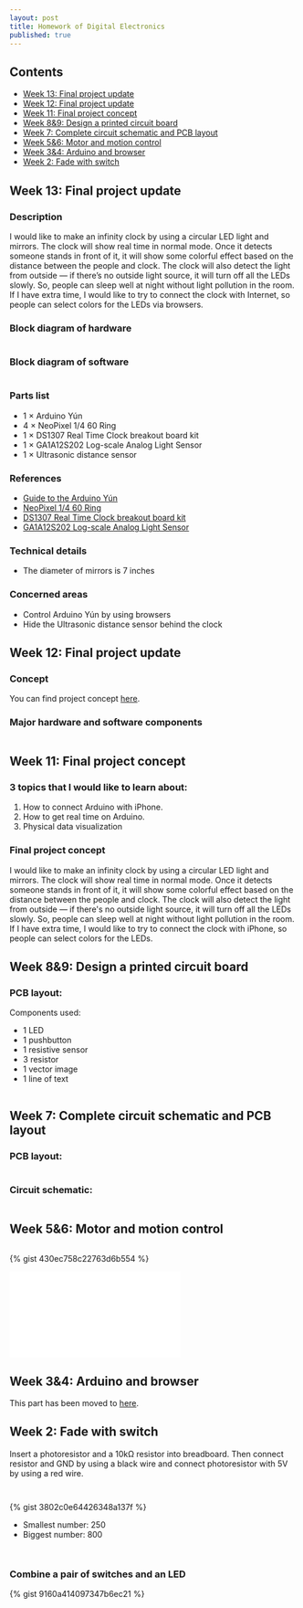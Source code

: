 ```yaml
---
layout: post
title: Homework of Digital Electronics
published: true
---
```


## Contents

* [Week 13: Final project update](#week-13-final-project-update)
* [Week 12: Final project update](#week-12-final-project-update)
* [Week 11: Final project concept](#week-11-final-project-concept)
* [Week 8&amp;9: Design a printed circuit board](#week-8amp9-design-a-printed-circuit-board)
* [Week 7: Complete circuit schematic and PCB layout](#week-7-complete-circuit-schematic-and-pcb-layout)
* [Week 5&amp;6: Motor and motion control](#week-5amp6-motor-and-motion-control)
* [Week 3&amp;4: Arduino and browser](#week-3amp4-arduino-and-browser)
* [Week 2: Fade with switch](#week-2-fade-with-switch)

## Week 13: Final project update

### Description

I would like to make an infinity clock by using a circular LED light and mirrors. The clock will show real time in normal mode. Once it detects someone stands in front of it, it will show some colorful effect based on the distance between the people and clock. The clock will also detect the light from outside — if there’s no outside light source, it will turn off all the LEDs slowly. So, people can sleep well at night without light pollution in the room. If I have extra time, I would like to try to connect the clock with Internet, so people can select colors for the LEDs via browsers.

### Block diagram of hardware
<p><img src="/images/compressed/blog/2015-2-4/12.jpg" title=""></p>

### Block diagram of software
<p><img src="/images/compressed/blog/2015-2-4/13.png" title=""></p>

### Parts list

* 1 × Arduino Yún
* 4 × NeoPixel 1/4 60 Ring
* 1 × DS1307 Real Time Clock breakout board kit
* 1 × GA1A12S202 Log-scale Analog Light Sensor
* 1 × Ultrasonic distance sensor

### References

* [Guide to the Arduino Yún](http://arduino.cc/en/Guide/ArduinoYun)
* [NeoPixel 1/4 60 Ring](https://www.adafruit.com/products/1768)
* [DS1307 Real Time Clock breakout board kit](https://www.adafruit.com/product/264)
* [GA1A12S202 Log-scale Analog Light Sensor](https://www.adafruit.com/products/1384)

### Technical details
* The diameter of mirrors is 7 inches

### Concerned areas
* Control Arduino Yún by using browsers
* Hide the Ultrasonic distance sensor behind the clock

## Week 12: Final project update

### Concept
You can find project concept [here](#final-project-concept).

### Major hardware and software components

<p><img src="/images/compressed/blog/2015-2-4/11.jpg" title=""></p>


## Week 11: Final project concept

### 3 topics that I would like to learn about:

1. How to connect Arduino with iPhone.
2. How to get real time on Arduino.
3. Physical data visualization

### Final project concept

I would like to make an infinity clock by using a circular LED light and mirrors. The clock will show real time in normal mode. Once it detects someone stands in front of it, it will show some colorful effect based on the distance between the people and clock. The clock will also detect the light from outside — if there's no outside light source, it will turn off all the LEDs slowly. So, people can sleep well at night without light pollution in the room. If I have extra time, I would like to try to connect the clock with iPhone, so people can select colors for the LEDs.

## Week 8&amp;9: Design a printed circuit board

### PCB layout:

Components used:

* 1 LED
* 1 pushbutton
* 1 resistive sensor
* 3 resistor
* 1 vector image
* 1 line of text

<p><img src="/images/compressed/blog/2015-2-4/10.png" title=""></p>


## Week 7: Complete circuit schematic and PCB layout

### PCB layout:
<p><img src="/images/compressed/blog/2015-2-4/8.png" title=""></p>

### Circuit schematic:
<p><img src="/images/compressed/blog/2015-2-4/9.png" title=""></p>


## Week 5&amp;6: Motor and motion control

<p><img src="/images/compressed/blog/2015-2-4/7.jpg" title=""></p>

{% gist 430ec758c22763d6b554 %}

<div class="outside-sources">
<iframe src="//player.vimeo.com/video/121959902?title=0&amp;byline=0&amp;portrait=0&amp;color=b5e285&amp;autoplay=0&amp;loop=0" frameborder="0" webkitallowfullscreen mozallowfullscreen allowfullscreen></iframe>
</div>

## Week 3&amp;4: Arduino and browser

This part has been moved to [here](/blog/2015/02/07/How-to-communicate-between-Arduino-and-browser/).

## Week 2: Fade with switch

Insert a photoresistor and a 10k&#8486; resistor into breadboard. Then connect resistor and GND by using a black wire and connect photoresistor with 5V by using a red wire.

<p><img src="/images/compressed/blog/2015-2-4/1.jpg" title=""></p>

<p><img src="/images/compressed/blog/2015-2-4/2.jpg" title=""></p>

{% gist 3802c0e64426348a137f %}

* Smallest number: 250
* Biggest number: 800

<p><img src="/images/compressed/blog/2015-2-4/3.jpg" title=""></p>

<p><img src="/images/compressed/blog/2015-2-4/4.jpg" title=""></p>

### Combine a pair of switches and an LED

{% gist 9160a414097347b6ec21 %}

<p><img src="/images/compressed/blog/2015-2-4/5.jpg" title=""></p>

<p><img src="/images/compressed/blog/2015-2-4/6.jpg" title=""></p>

